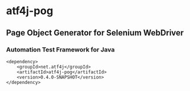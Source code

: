# atf4j-pog

## Page Object Generator for Selenium WebDriver

### Automation Test Framework for Java

	<dependency>
		<groupId>net.atf4j</groupId>
		<artifactId>atf4j-pog</artifactId>
		<version>0.4.0-SNAPSHOT</version>
	</dependency>
